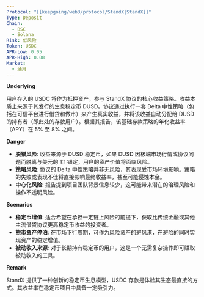 ```yaml
---
Protocol: "[[keepgoing/web3/protocol/StandX|StandX]]"
Type: Deposit
Chain:
  - BSC
  - Solana
Risk: 低风险
Token: USDC
APR-Low: 0.05
APR-High: 0.08
Market:
  - 通用
---
```

**Underlying**

用户存入的 USDC 将作为抵押资产，参与 StandX 协议的核心收益策略。收益本质上来源于其发行的生息稳定币 DUSD。协议通过执行一套 Delta 中性策略（包括在可信平台进行借贷和做市）来产生真实收益，并将该收益自动分配给 DUSD 的持有者（即此处的存款用户）。根据其报告，该基础存款策略的年化收益率（APY）在 5% 至 8% 之间。

**Danger**

- **脱锚风险**: 收益来源于 DUSD 稳定币，如果 DUSD 因极端市场行情或协议问题而脱离与美元的 1:1 锚定，用户的资产价值将面临风险。
- **策略风险**: 协议的 Delta 中性策略并非无风险，其表现受市场环境影响。策略的失败或表现不佳将直接影响最终收益率，甚至可能侵蚀本金。
- **中心化风险**: 报告提到项目团队背景信息较少，这可能带来潜在的治理风险和操作不透明风险。

**Scenarios**

- **稳定币增值**: 适合希望在承担一定链上风险的前提下，获取比传统金融或其他主流借贷协议更高稳定币收益的投资者。
- **熊市资产停泊**: 在市场下行周期，可作为风险资产的避风港，在避险的同时实现资产的稳定增值。
- **被动收入来源**: 对于长期持有稳定币的用户，这是一个无需复杂操作即可赚取被动收入的工具。

**Remark**

StandX 提供了一种创新的稳定币生息模型，USDC 存款是体验其生态最直接的方式。其收益率在稳定币项目中具备一定吸引力。
